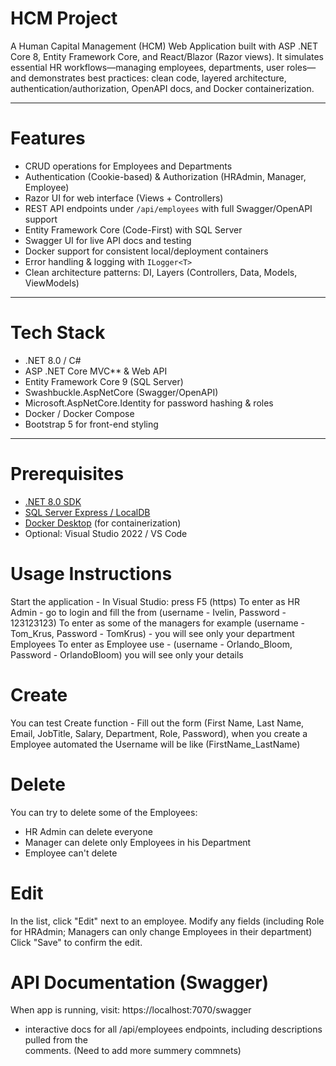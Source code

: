 # HCM Project

A Human Capital Management (HCM) Web Application built with ASP .NET Core 8, Entity Framework Core, and React/Blazor (Razor views). It simulates essential HR workflows—managing employees, departments, user roles—and demonstrates best practices: clean code, layered architecture, authentication/authorization, OpenAPI docs, and Docker containerization.

---

# Features

- CRUD operations for Employees and Departments  
- Authentication (Cookie-based) & Authorization (HRAdmin, Manager, Employee)  
- Razor UI for web interface (Views + Controllers)  
- REST API endpoints under `/api/employees` with full Swagger/OpenAPI support  
- Entity Framework Core (Code-First) with SQL Server  
- Swagger UI for live API docs and testing  
- Docker support for consistent local/deployment containers  
- Error handling & logging with `ILogger<T>`  
- Clean architecture patterns: DI, Layers (Controllers, Data, Models, ViewModels)

---

# Tech Stack

- .NET 8.0 / C#  
- ASP .NET Core MVC** & Web API 
- Entity Framework Core 9 (SQL Server)  
- Swashbuckle.AspNetCore (Swagger/OpenAPI)  
- Microsoft.AspNetCore.Identity for password hashing & roles  
- Docker / Docker Compose  
- Bootstrap 5 for front-end styling  

---

# Prerequisites

- [.NET 8.0 SDK](https://dotnet.microsoft.com/download)  
- [SQL Server Express / LocalDB](https://aka.ms/ssmsfullsetup)  
- [Docker Desktop](https://www.docker.com/products/docker-desktop) (for containerization)  
- Optional: Visual Studio 2022 / VS Code  

# Usage Instructions

Start the application - In Visual Studio: press F5 (https)
To enter as HR Admin - go to login and fill the from (username - Ivelin, Password - 123123123)
To enter as some of the managers for example (username - Tom_Krus, Password - TomKrus) - you will see only your department Employees
To enter as Employee use - (username - Orlando_Bloom, Password - OrlandoBloom) you will see only your details
# Create
You can test Create function - Fill out the form (First Name, Last Name, Email, JobTitle, Salary, Department, Role, Password), 
when you create a Employee automated the Username will be like  (FirstName_LastName)
# Delete
You can try to delete some of the Employees:
- HR Admin can delete everyone
- Manager can delete only Employees in his Department
- Employee can't delete
# Edit
In the list, click "Edit" next to an employee.
Modify any fields (including Role for HRAdmin; Managers can only change Employees in their department)
Click "Save" to confirm the edit.

# API Documentation (Swagger)

When app is running, visit:
https://localhost:7070/swagger
- interactive docs for all /api/employees endpoints, including descriptions pulled from the <summary> comments. (Need to add more summery commnets)
